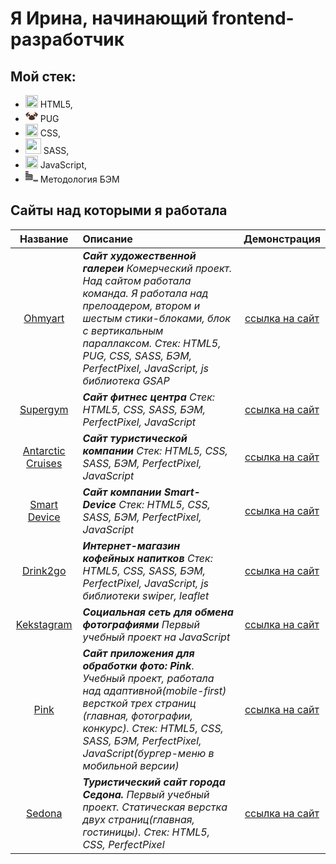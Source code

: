 # Я Ирина, начинающий frontend-разработчик

## Мой стек:
  - <img src="https://cdn.jsdelivr.net/gh/devicons/devicon/icons/html5/html5-original.svg" height="20" width="20"/> HTML5,
  - <svg width="20px" height="20px" version="1.1" id="Layer_1" xmlns="http://www.w3.org/2000/svg" xmlns:xlink="http://www.w3.org/1999/xlink" x="0px" y="0px" viewBox="0 0 128 128" style="enable-background:new 0 0 128 128;" xml:space="preserve">
        <style type="text/css">
            .st0{fill:#C1272D;}
            .st1{fill:#EFCCA3;}
            .st2{fill:#ED1C24;}
            .st3{fill:#CCAC8D;}
            .st4{fill:#FFFFFF;}
            .st5{fill:#FF931E;}
            .st6{fill:#FFB81E;}
            .st7{fill:#56332B;}
            .st8{fill:#442823;}
            .st9{fill:#7F4A41;}
            .st10{fill:#331712;}
            .st11{fill:#FFCC66;}
            .st12{fill:#CCCCCC;}
            .st13{fill:#B3B3B3;}
            .st14{fill:#989898;}
            .st15{fill:#323232;}
            .st16{fill:#1E1E1E;}
            .st17{fill:#4C4C4C;}
            .st18{fill:#E6E6E6;}
            .st19{fill:#606060;}
        </style>
        <g>
            <path class="st1" d="M107.4,50.9c-0.2-4.4,0.4-8.3-1.6-11.6c-4.8-8 2-16.8-13-40.8-13V27c0,0-0.5,0-0.5,0c0,0,0.5,0,0.5,0v-0.7
                c-24,0-36.6,4.8-41.4,13.1c-1.9,3.4-1.7,7.2-2,11.6c-0.2,3.5-1.8,7.2-1.1,11.2c0.8,5.2,1.1,10.4,1.9,15.2c0.6,3.9,6,7.2,6.5,10.9
                c1.4,10.2,12,14.9,36,14.9v0.8h-0.6h0.1H65v-0.8c24,0,34.2-4.7,35.5-14.9c0.5-3.8,5.5-7,6.1-10.9c0.8-4.8,1.1-10,1.9-15.2
                C109.2,58.2,107.6,54.4,107.4,50.9z"/>
            <path class="st3" d="M64.6,54.5c4.3,0.1,7.3,2.8,10.1,5.3c3.3,2.9,8.9,4.9,11.2,7.4c2.3,2.5,5.3,5,6.4,8.9
                c1.1,3.9,1.4,8.9,1.4,10.2c0,1.3,0.7,1,2.7,0c4.7-2.3,9.9-8.5,9.9-8.5c-0.6,3.9-5.7,7.4-6.2,11.1C98.9,99.1,89,104,64.5,104h-0.1h0
                H65"/>
            <path class="st3" d="M80.4,46.7c0.9,3.1,4.1,13.6-2.1,10.1c0,0,2.6,1.5,4.2,7.2c1.7,5.7,5.8,6.4,5.8,6.4s6.7,1.3,11.7-3
                c4.2-3.6,4.9-10,3.1-14.9c-1.8-4.8-5-6.3-9.7-7.3C88.7,44.1,79.3,43.2,80.4,46.7z"/>
            <g>
                <circle cx="92.3" cy="58.1" r="8.8"/>
                <circle class="st4" cx="90" cy="54.2" r="2.3"/>
            </g>
            <path class="st1" d="M78.9,57.7c0,0,7.9,5.4,12.2,10.7c4.3,5.3,4.2,6.3,4.2,6.3l-3.1,1.4c0,0-4.4-8.3-9.8-11.4
                c-5.5-3.1-6.1-5.7-6.1-5.7L78.9,57.7z"/>
            <path class="st3" d="M64.9,54.5c-4.3,0.1-7.5,2.8-10.4,5.3c-3.3,2.9-9.1,4.9-11.4,7.4c-2.3,2.5-5.4,5-6.5,8.9
                c-1.1,3.9-1.5,8.9-1.5,10.2c0,1.3,0.2,1.4-2.7,0c-4.7-2.2-9.9-8.5-9.9-8.5c0.6,3.9,5.7,7.4,6.2,11.1C30.1,99.1,40,104,64.5,104h0.1
                h0H65"/>
            <path class="st7" d="M88.1,71.4C83.3,65.5,75.6,60,64.9,60h-0.1h0c-10.7,0-18.4,5.5-23.2,11.4c-5,6.1-4.6,8.5-4.6,14.3
                c0,21,7.4,15,12.3,17.6c5,2.5,10.2,1.7,15.5,1.7h0h0.1c5.4,0,10.5,0.7,15.5-1.8c4.9-2.5,12.3,3.7,12.3-17.3
                C92.8,80.1,93.1,77.5,88.1,71.4z"/>
            <path class="st8" d="M64.4,65.2c0,0-0.7,9.7-2.1,11.6l2.6-0.6L64.4,65.2z"/>
            <path class="st8" d="M65.1,65.2c0,0,0.7,9.7,2.1,11.6l-2.6-0.6L65.1,65.2z"/>
            <path class="st7" d="M56.7,62.9c-1-2.3,2.6-6,8.3-6.1c5.7,0,9.3,3.7,8.3,6.1c-1,2.4-4.6,3.1-8.3,3.2C61.4,66,57.7,65.3,56.7,62.9z"
                />
            <path d="M65,65.2c0-0.4,3.4-0.5,5.2-1.7c0,0-3.7,1.2-4.5,0.7c-0.8-0.4-1-1.6-1-1.6s-0.3,1.2-0.9,1.6c-0.7,0.4-4.9-0.7-4.9-0.7
                s5.6,1.4,5.6,1.7c0,0.3-0.1,1.3-0.1,2c0,2.5,0,8.7,0.4,9.2c0.6,0.9,0.4-6.7,0.4-9.2C65.1,66.4,65.1,65.6,65,65.2z"/>
            <path class="st9" d="M65.2,78.6c1.7,0,4.7,1.2,7.4,3.1c-2.6-2.9-5.7-4.9-7.4-4.9c-1.8,0-5.6,2.2-8.3,5.4
                C59.7,80,63.3,78.6,65.2,78.6z"/>
            <path class="st8" d="M64.5,96.3c-3.8,0-7.5-1.2-10.9-2.1c-0.7-0.2-1.4,0.3-2.1,0.1c-6.3-2-11.4-5.4-14.5-9.7c0,0.3,0,0.7,0,1
                c0,21,7.4,15.1,12.3,17.6c5,2.5,10.2,1.7,15.5,1.7h0h0.1c5.4,0,10.5,0.7,15.5-1.8c4.9-2.5,12.3,3.6,12.3-17.4c0-0.8,0-1.6,0.1-2.3
                c-2.9,4.7-8.2,8.4-14.8,10.6c-0.6,0.2-2-0.3-2.6-0.2C71.8,95,68.6,96.3,64.5,96.3z"/>
            <path class="st8" d="M55,85c0,0-2.5,7.5-0.8,10.8l-2.3-1C51.9,94.8,53.6,87.2,55,85z"/>
            <path class="st8" d="M74.8,85c0,0,2.5,7.5,0.8,10.8l2.3-1C77.9,94.8,76.1,87.2,74.8,85z"/>
            <path class="st3" d="M48.6,46.7c-0.9,3.1-4.1,13.6,2.1,10.1c0,0-2.6,1.5-4.2,7.2s-5.8,6.4-5.8,6.4s-6.7,1.3-11.7-3
                c-4.2-3.6-4.9-10-3.1-14.9s5-6.3,9.7-7.3C40.3,44.1,49.6,43.2,48.6,46.7z"/>
            <path d="M64.9,76.8c2.7,0,11.1,5.8,11.2,12.9c0-0.1,0-0.2,0-0.4c0-7.4-6.8-13.3-11.2-13.3c-4.4,0-11.2,6-11.2,13.3
                c0,0.1,0,0.2,0,0.4C53.8,82.6,62.2,76.8,64.9,76.8z"/>
            <g>
                <ellipse transform="matrix(0.9683 -0.2497 0.2497 0.9683 -13.2339 18.6065)" class="st10" cx="66.7" cy="61.5" rx="0.8" ry="1.5"/>
                <ellipse transform="matrix(0.9551 0.2963 -0.2963 0.9551 21.0115 -15.7209)" class="st10" cx="62.4" cy="61.5" rx="0.8" ry="1.5"/>
            </g>
            <g>
                <circle cx="37.2" cy="58.1" r="8.8"/>
                <circle class="st4" cx="39.5" cy="54.2" r="2.3"/>
            </g>
            <g>
                <path class="st9" d="M67.5,58.2c0-0.1-2.3,1-2.9,1.1c-0.6-0.1-2.9-1.2-2.9-1.1c0,0,1.9,0,2.9,0C65.6,58.2,67.5,58.2,67.5,58.2z"/>
            </g>
            <path class="st1" d="M50,57.7c0,0-7.9,5.4-12.2,10.7c-4.3,5.3-4.2,6.3-4.2,6.3l3.1,1.4c0,0,4.4-8.3,9.8-11.4s6.1-5.7,6.1-5.7
                L50,57.7z"/>
            <path class="st3" d="M32.7,41.7c0,0-2.7,7.4-8.7,10.5C24,52.2,33.4,51.1,32.7,41.7z"/>
            <path class="st3" d="M95.8,41.7c0,0,2.7,7.4,8.7,10.5C104.5,52.2,95.1,51.1,95.8,41.7z"/>
            <path class="st3" d="M78.7,55.5c0,0-5.9-6.2-13.8-6.4l0,0c-0.1,0,0.2,0,0.1,0c-0.1,0,0.1,0,0.1,0v0c-8,0.2-13.8,6.4-13.8,6.4
                c6.9-4.8,12.8-4.7,13.8-4.7v0c0,0,0,0,0,0c0,0,0,0,0,0v0C65,50.8,71.8,50.7,78.7,55.5z"/>
            <path class="st3" d="M71.8,42.5c0,0-3-4.2-7-4.3l0,0c0,0,0.1,0,0.1,0c0,0,0.1,0,0.1,0v0c-3,0.1-6.9,4.3-6.9,4.3
                c3.4-3.3,6.9-3.2,6.9-3.2v0c0,0,0,0,0,0c0,0,0,0,0,0v0C65,39.3,68.3,39.2,71.8,42.5z"/>
            <path class="st3" d="M37.2,73.2c0,0-4.7,2.3-8.1,0.9l0,0c0,0-0.1,0-0.1,0c0,0,0,0,0,0v0c-3-1.7-4.5-6.8-4.5-6.8
                S27.5,76.3,37.2,73.2z"/>
            <path class="st3" d="M92,73.2c0,0,4.7,2.3,8.1,0.9l0,0c0,0,0,0,0,0c0,0,0,0,0,0v0c4-1.7,4.6-6.8,4.6-6.8S101.7,76.3,92,73.2z"/>
            <g>
                <path class="st3" d="M42.6,41.2c2.6-0.5,6.9-0.6,10.3,0.5c4.3,1.5,0.8,7,1.7,7.3c0.9,0.3,2.1-3.8,10.1-3.4c8.1,0.4,9,4,10.1,3.4
                    s-1.1-10,11-7.8c0,0-12.7-3.4-12.1,5.8c0,0-7.3-5.6-17.5-0.6C56.3,46.4,58.9,37.8,42.6,41.2z"/>
            </g>
            <path class="st3" d="M86.9,41.2c0.2,0,0.3,0.1,0.4,0.1C87.4,41.3,87.2,41.2,86.9,41.2z"/>
            <path class="st3" d="M86.9,41.2C86.9,41.2,86.9,41.2,86.9,41.2C86.9,41.2,86.9,41.2,86.9,41.2z"/>
            <path class="st3" d="M39.1,28.9c0,0-10.8,13.6-12.4,18.8c-1.6,5.3-2.8,27-4.2,30.1l-5-21.4l9.2-22.3L39.1,28.9z"/>
            <path class="st3" d="M89.9,28.9c0,0,10.8,13.6,12.4,18.8c1.6,5.3,2.8,27,4.2,30.1l5-21.4l-9.2-22.3L89.9,28.9z"/>
            <path class="st7" d="M89.4,28.9c0,0,11.6,9.7,15,20.9c3.4,11.2,2,24.8,4.6,26.5c3.7,2.4,7.9-11.9,9.3-13.4c2.2-2.4,9.5-8.5,10-9.6
                c0.5-1.1-14.8-17.8-21.5-21.1C98.7,28.4,88.7,28.1,89.4,28.9z"/>
            <path class="st8" d="M99.3,34.9c0,0,13.7,17.5,13.5,39.3l5.5-11.2C118.2,63,113.4,48.7,99.3,34.9z"/>
            <path class="st7" d="M39.1,28.9c0,0-11.6,9.7-15,20.9s-2,24.8-4.6,26.5c-3.7,2.4-7.9-11.9-9.3-13.4c-2.2-2.4-9.5-8.5-10-9.6
                c-0.5-1.1,14.8-17.8,21.5-21.1C29.8,28.4,39.8,28.1,39.1,28.9z"/>
            <path class="st8" d="M29.2,34.9c0,0-13.7,17.5-13.5,39.3L10.3,63C10.3,63,15.1,48.7,29.2,34.9z"/>
            <path class="st3" d="M21.8,74.6c0,0,1,5.4,2.6,7.1s0.5-1.3,0.5-1.3s-1.7-0.9-1.4-7.8S21.8,74.6,21.8,74.6z"/>
            <path class="st3" d="M107.1,74.6c0,0-1,5.4-2.6,7.1s-0.5-1.3-0.5-1.3s1.7-0.9,1.4-7.8S107.1,74.6,107.1,74.6z"/>
            <g>
                <circle class="st8" cx="54.5" cy="70.5" r="0.8"/>
                <circle class="st8" cx="49.9" cy="75.3" r="0.8"/>
                <circle class="st8" cx="48.4" cy="70.5" r="0.8"/>
            </g>
            <g>
                <circle class="st8" cx="74" cy="70.5" r="0.8"/>
                <circle class="st8" cx="78.6" cy="75.3" r="0.8"/>
                <circle class="st8" cx="80.1" cy="70.5" r="0.8"/>
            </g>
        </g>
    </svg> PUG
  - <img src="https://cdn.jsdelivr.net/gh/devicons/devicon/icons/css3/css3-original.svg" height="20" width="20"/> CSS,
  - <img src="https://cdn.jsdelivr.net/gh/devicons/devicon/icons/sass/sass-original.svg" height="25" width="25"/> SASS,
  - <img src="https://cdn.jsdelivr.net/gh/devicons/devicon/icons/javascript/javascript-plain.svg" height="20" width="20"/> JavaScript,
  - <svg width="20px" height="20px" viewBox="0 0 256 212" version="1.1"   xmlns="http://www.w3.org/2000/svg" xmlns:xlink="http://www.w3.org/1999/xlink" preserveAspectRatio="xMidYMid">
	  <g fill="#010101">
		<path d="M0,32.6915521 L59.8506876,32.6915521 L59.8506876,50.2946955 L0,50.2946955 L0,32.6915521 Z M0,0 L59.8506876,0 L59.8506876,17.6031434 L0,17.6031434 L0,0 Z M107.379175,65.1316306 L0,65.1316306 L0,82.7347741 L103.355599,82.7347741 C114.671906,82.7347741 141.076621,82.9862475 150.884086,98.8290766 L150.884086,89.021611 C146.10609,73.4302554 132.023576,65.1316306 107.379175,65.1316306 L107.379175,65.1316306 Z M107.630648,97.8231827 L1.42108547e-14,97.8231827 L1.42108547e-14,115.426326 L103.355599,115.426326 C128.502947,115.426326 144.345776,116.43222 150.884086,119.952849 L150.884086,112.157171 C145.854617,99.8349705 124.730845,97.8231827 107.630648,97.8231827 L107.630648,97.8231827 Z M107.379175,180.80943 L0,180.80943 L0,163.206287 L103.355599,163.206287 C114.671906,163.206287 141.076621,162.954813 150.884086,147.111984 L150.884086,156.91945 C146.10609,172.510806 132.023576,180.80943 107.379175,180.80943 L107.379175,180.80943 Z M107.630648,148.117878 L1.42108547e-14,148.117878 L1.42108547e-14,130.514735 L103.355599,130.514735 C128.502947,130.514735 144.345776,129.508841 150.884086,125.988212 L150.884086,133.78389 C145.854617,146.10609 124.730845,148.117878 107.630648,148.117878 L107.630648,148.117878 Z M177.037328,211.237721 L256,211.237721 L256,200.424361 L179.300589,200.424361 C172.510806,200.424361 156.416503,200.172888 150.632613,190.868369 L150.632613,196.903733 C153.398821,206.208251 161.948919,211.237721 177.037328,211.237721 L177.037328,211.237721 Z M176.785855,191.371316 L255.748527,191.371316 L255.748527,180.557957 L179.300589,180.557957 C163.960707,180.557957 154.404715,180.05501 150.632613,177.791749 L150.632613,182.569745 C153.650295,190.113949 166.475442,191.371316 176.785855,191.371316 L176.785855,191.371316 Z"></path>
	  </g>
    </svg> Методология БЭМ

## Сайты над которыми я работала
Название | Описание | Демонстрация 
:-:|:-|:-:
[Ohmyart](https://github.com/SitnikovaIrina/ohmyart)| ___Сайт художественной галереи___ _Комерческий проект. Над сайтом работала команда. Я работала над прелоадером, втором и шестым стики-блоками, блок с вертикальным параллаксом. Стек: HTML5, PUG, CSS, SASS, БЭМ, PerfectPixel, JavaScript, js библиотека GSAP_|[ссылка на сайт](https://sitnikovairina.github.io/ohmyart/)
[Supergym](https://github.com/SitnikovaIrina/supergym)| ___Сайт фитнес центра___ _Стек: HTML5, CSS, SASS, БЭМ, PerfectPixel, JavaScript_ | [ссылка на сайт](https://sitnikovairina.github.io/supergym/)
[Antarctic Cruises](https://github.com/SitnikovaIrina/antarctic-cruises)| ___Сайт туристической компании___ _Стек: HTML5, CSS, SASS, БЭМ, PerfectPixel, JavaScript_ |[ссылка на сайт](https://sitnikovairina.github.io/antarctic-cruises/)
[Smart Device](https://github.com/SitnikovaIrina/smart-device)| ___Сайт компании Smart-Device___ _Стек: HTML5, CSS, SASS, БЭМ, PerfectPixel, JavaScript_ |[ссылка на сайт](https://sitnikovairina.github.io/smart-device/)
[Drink2go](https://github.com/SitnikovaIrina/drink2go)| ___Интернет-магазин кофейных напитков___ _Стек: HTML5, CSS, SASS, БЭМ, PerfectPixel, JavaScript, js библиотеки swiper, leaflet_  |[ссылка на сайт](https://sitnikovairina.github.io/drink2go/)
[Kekstagram](https://github.com/SitnikovaIrina/kekstagram)| ___Социальная сеть для обмена фотографиями___ _Первый учебный проект на JavaScript_ | [ссылка на сайт](https://sitnikovairina.github.io/kekstagram/)
[Pink](https://github.com/SitnikovaIrina/pink) | ___Сайт приложения для обработки фото: Pink___. _Учебный проект, работала над адаптивной(mobile-first) версткой трех страниц (главная, фотографии, конкурс). Стек: HTML5, CSS, SASS, БЭМ, PerfectPixel, JavaScript(бургер-меню в мобильной версии)_| [ссылка на сайт](https://sitnikovairina.github.io/pink/)
[Sedona](https://github.com/SitnikovaIrina/sedona) | ___Туристический сайт города Седона.___ _Первый учебный проект. Статическая верстка двух страниц(главная, гостиницы). Стек: HTML5, CSS, PerfectPixel_ | [ссылка на сайт](https://sitnikovairina.github.io/sedona/)

